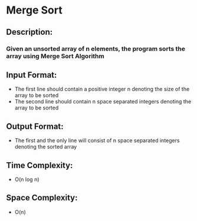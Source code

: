 # Merge Sort
## Description:
### Given an unsorted array of n elements, the program sorts the array using Merge Sort Algorithm
## Input Format:
* The first line should contain a positive integer n denoting the size of the array to be sorted
* The second line should contain n space separated integers denoting the array to be sorted
## Output Format:
* The first and the only line will consist of n space separated integers denoting the sorted array
## Time Complexity:
* O(n log n)
## Space Complexity:
* O(n)